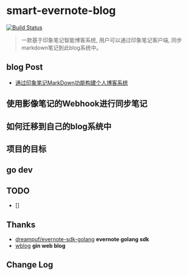 # smart-evernote-blog

[![Build Status](http://www.double1996.com:8001/api/badges/Double1996/smart-evernote-blog/status.svg?ref=refs/heads/master)](http://www.double1996.com:8001/Double1996/smart-evernote-blog)
> 一款基于印象笔记智能博客系统, 用户可以通过印象笔记客户端, 同步markdown笔记到此blog系统中。

## blog Post

- [通过印象笔记MarkDown功能构建个人博客系统]()



## 使用影像笔记的Webhook进行同步笔记


## 如何迁移到自己的blog系统中



## 项目的目标


## go dev

## TODO
- [] 

## Thanks

- [dreampuf/evernote-sdk-golang](https://github.com/dreampuf/evernote-sdk-golang) **evernote golang sdk**
- [wblog](http://67.216.221.42/)  **gin web blog**

## Change Log


